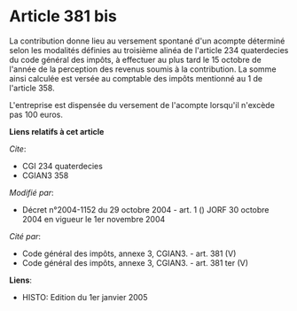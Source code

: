 # Article 381 bis

La contribution donne lieu au versement spontané d'un acompte déterminé selon les modalités définies au troisième alinéa de
l'article 234 quaterdecies du code général des impôts, à effectuer au plus tard le 15 octobre de l'année de la perception des
revenus soumis à la contribution. La somme ainsi calculée est versée au comptable des impôts mentionné au 1 de l'article 358.

L'entreprise est dispensée du versement de l'acompte lorsqu'il n'excède pas 100 euros.

**Liens relatifs à cet article**

_Cite_:

  - CGI 234 quaterdecies
  - CGIAN3 358

_Modifié par_:

  - Décret n°2004-1152 du 29 octobre 2004 - art. 1 () JORF 30 octobre 2004 en vigueur le 1er novembre 2004

_Cité par_:

  - Code général des impôts, annexe 3, CGIAN3. - art. 381 (V)
  - Code général des impôts, annexe 3, CGIAN3. - art. 381 ter (V)

**Liens**:

  - HISTO: Edition du 1er janvier 2005
